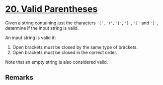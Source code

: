 # [20. Valid Parentheses](https://leetcode.com/problems/valid-parentheses)

Given a string containing just the characters `'('`, `')'`, `'{'`, `'}'`, `'['` and `']'`, determine if the input string is valid.

An input string is valid if:

  1. Open brackets must be closed by the same type of brackets.
  2. Open brackets must be closed in the correct order.

Note that an empty string is also considered valid.

## Remarks
